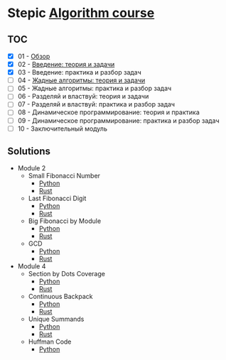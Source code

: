 # Stepic [Algorithm course](https://stepik.org/course/217/)

## TOC

- [x] 01 - [Обзор](notes/module_1.ipynb)
- [x] 02 - [Введение: теория и задачи](notes/module_2.ipynb)
- [x] 03 - Введение: практика и разбор задач
- [ ] 04 - [Жадные алгоритмы: теория и задачи](notes/module_4.ipynb)
- [ ] 05 - Жадные алгоритмы: практика и разбор задач
- [ ] 06 - Разделяй и властвуй: теория и задачи
- [ ] 07 - Разделяй и властвуй: практика и разбор задач
- [ ] 08 - Динамическое программирование: теория и практика
- [ ] 09 - Динамическое программирование: практика и разбор задач
- [ ] 10 - Заключительный модуль

## Solutions

- Module 2
    - Small Fibonacci Number
        - [Python](python/src/module_2/fibonacci.py)
        - [Rust](rust/src/module_2/fibonacci.rs)
    - Last Fibonacci Digit
        - [Python](python/src/module_2/fibonacci_last.py)
        - [Rust](rust/src/module_2/fibonacci_last.rs)
    - Big Fibonacci by Module
        - [Python](python/src/module_2/big_fibonacci.py)
        - [Rust](rust/src/module_2/big_fibonacci.rs)
    - GCD
        - [Python](python/src/module_2/gcd.py)
        - [Rust](rust/src/module_2/gcd.rs)
- Module 4
    - Section by Dots Coverage
        - [Python](python/src/module_4/section_dot_coverage.py)
        - [Rust](rust/src/module_4/section_dot_coverage.rs)
    - Continuous Backpack
        - [Python](python/src/module_4/continuous_backpack.py)
        - [Rust](rust/src/module_4/continuous_backpack.rs)
    - Unique Summands
        - [Python](python/src/module_4/different_summands.py)
        - [Rust](rust/src/module_4/different_summands.rs)
    - Huffman Code
        - [Python](python/src/module_4/huffman_code.py)
